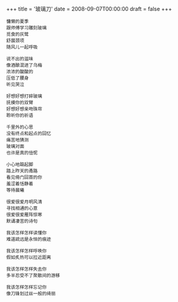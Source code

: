 +++
title = '玻璃刀'
date = 2008-09-07T00:00:00
draft = false
+++

<div class="poem">

```
慵懒的夏季
跟师傅学习雕刻玻璃
觅食的灰鹭
舒展颈项
随风儿一起呼吸

说不出的滋味
像酒酿混进了乌梅
浓浓的酸酸的
压低了腰身
听见哭泣

好想好想打碎玻璃
抚摸你的双臂
好想好想亲吻珠帘
聆听你的祈语

千里外的心思
没有终点和起点的回忆
痛苦地猜测
玻璃对面
也许是真的忸怩

小心地踮起脚
踏上昨天的甬路
看见倚门回首的你
羞涩着恬静着
等待晨曦

很爱很爱月明风清
寻找相通的心意
很爱很爱雁阵惊寒
默诵凄苦的诗句

我该怎样怎样读懂你
难道疏远是永恒的痕迹

我该怎样怎样呼唤你
假如炙热可以拉近距离

我该怎样怎样失去你
多半忍受不了聚散间的游移

我该怎样怎样忘记你
像刀锋划过丝一般的绮丽
```

</div>
